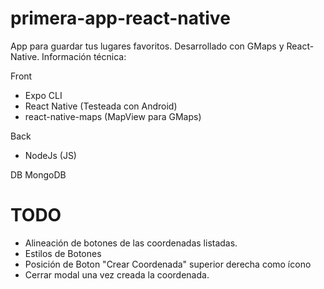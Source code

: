 # primera-app-react-native

App para guardar tus lugares favoritos. Desarrollado con GMaps y React-Native. Información técnica:

Front
- Expo CLI
- React Native (Testeada con Android)
- react-native-maps (MapView para GMaps)

Back
- NodeJs (JS)

DB
MongoDB

# TODO
- Alineación de botones de las coordenadas listadas.
- Estilos de Botones
- Posición de Boton "Crear Coordenada" superior derecha como ícono
- Cerrar modal una vez creada la coordenada.

